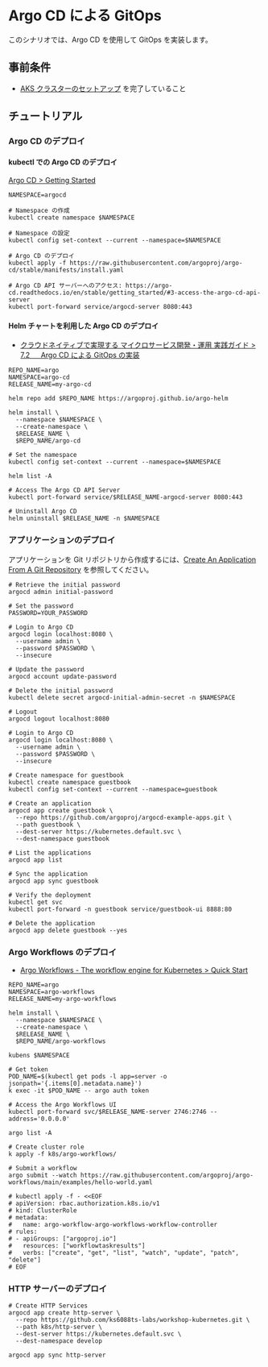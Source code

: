 # Argo CD による GitOps

このシナリオでは、Argo CD を使用して GitOps を実装します。

## 事前条件

- [AKS クラスターのセットアップ](./0_setup_aks_cluster.md) を完了していること

## チュートリアル

### Argo CD のデプロイ

#### kubectl での Argo CD のデプロイ

[Argo CD > Getting Started](https://argo-cd.readthedocs.io/en/stable/getting_started/)

```shell
NAMESPACE=argocd

# Namespace の作成
kubectl create namespace $NAMESPACE

# Namespace の設定
kubectl config set-context --current --namespace=$NAMESPACE

# Argo CD のデプロイ
kubectl apply -f https://raw.githubusercontent.com/argoproj/argo-cd/stable/manifests/install.yaml

# Argo CD API サーバーへのアクセス: https://argo-cd.readthedocs.io/en/stable/getting_started/#3-access-the-argo-cd-api-server
kubectl port-forward service/argocd-server 8080:443
```

#### Helm チャートを利用した Argo CD のデプロイ

- [クラウドネイティブで実現する マイクロサービス開発・運用 実践ガイド > 7.2 　 Argo CD による GitOps の実装](https://gihyo.jp/book/2023/978-4-297-13783-0)

```shell
REPO_NAME=argo
NAMESPACE=argo-cd
RELEASE_NAME=my-argo-cd

helm repo add $REPO_NAME https://argoproj.github.io/argo-helm

helm install \
  --namespace $NAMESPACE \
  --create-namespace \
  $RELEASE_NAME \
  $REPO_NAME/argo-cd

# Set the namespace
kubectl config set-context --current --namespace=$NAMESPACE

helm list -A

# Access The Argo CD API Server
kubectl port-forward service/$RELEASE_NAME-argocd-server 8080:443

# Uninstall Argo CD
helm uninstall $RELEASE_NAME -n $NAMESPACE
```

### アプリケーションのデプロイ

アプリケーションを Git リポジトリから作成するには、[Create An Application From A Git Repository](https://argo-cd.readthedocs.io/en/stable/getting_started/#6-create-an-application-from-a-git-repository) を参照してください。

```shell
# Retrieve the initial password
argocd admin initial-password

# Set the password
PASSWORD=YOUR_PASSWORD

# Login to Argo CD
argocd login localhost:8080 \
  --username admin \
  --password $PASSWORD \
  --insecure

# Update the password
argocd account update-password

# Delete the initial password
kubectl delete secret argocd-initial-admin-secret -n $NAMESPACE

# Logout
argocd logout localhost:8080

# Login to Argo CD
argocd login localhost:8080 \
  --username admin \
  --password $PASSWORD \
  --insecure

# Create namespace for guestbook
kubectl create namespace guestbook
kubectl config set-context --current --namespace=guestbook

# Create an application
argocd app create guestbook \
  --repo https://github.com/argoproj/argocd-example-apps.git \
  --path guestbook \
  --dest-server https://kubernetes.default.svc \
  --dest-namespace guestbook

# List the applications
argocd app list

# Sync the application
argocd app sync guestbook

# Verify the deployment
kubectl get svc
kubectl port-forward -n guestbook service/guestbook-ui 8888:80

# Delete the application
argocd app delete guestbook --yes
```

### Argo Workflows のデプロイ

- [Argo Workflows - The workflow engine for Kubernetes > Quick Start](https://argo-workflows.readthedocs.io/en/latest/quick-start/)

```shell
REPO_NAME=argo
NAMESPACE=argo-workflows
RELEASE_NAME=my-argo-workflows

helm install \
  --namespace $NAMESPACE \
  --create-namespace \
  $RELEASE_NAME \
  $REPO_NAME/argo-workflows

kubens $NAMESPACE

# Get token
POD_NAME=$(kubectl get pods -l app=server -o jsonpath='{.items[0].metadata.name}')
k exec -it $POD_NAME -- argo auth token

# Access the Argo Workflows UI
kubectl port-forward svc/$RELEASE_NAME-server 2746:2746 --address='0.0.0.0'

argo list -A

# Create cluster role
k apply -f k8s/argo-workflows/

# Submit a workflow
argo submit --watch https://raw.githubusercontent.com/argoproj/argo-workflows/main/examples/hello-world.yaml

# kubectl apply -f - <<EOF
# apiVersion: rbac.authorization.k8s.io/v1
# kind: ClusterRole
# metadata:
#   name: argo-workflow-argo-workflows-workflow-controller
# rules:
# - apiGroups: ["argoproj.io"]
#   resources: ["workflowtaskresults"]
#   verbs: ["create", "get", "list", "watch", "update", "patch", "delete"]
# EOF
```

### HTTP サーバーのデプロイ

```shell
# Create HTTP Services
argocd app create http-server \
  --repo https://github.com/ks6088ts-labs/workshop-kubernetes.git \
  --path k8s/http-server \
  --dest-server https://kubernetes.default.svc \
  --dest-namespace develop

argocd app sync http-server
```
